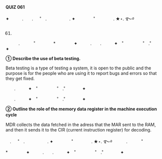 
**QUIZ 061** 

✦　　　.　　. 　 ˚　.　　　　　 . ✦　　　 　˚　　　　 . ★⋆. ࿐࿔ 

61.


　　　.   　　˚　　 　　*　　 　　✦　　　.　　.　　　✦　˚ 　　　　 ˚　.˚　　　　✦

   
**① Describe the use of beta testing.**


Beta testing is a type of testing a system, it is open to the public and the purpose is for the people who are using it to report bugs and errors so that they get fixed.

　　.　　　✦　˚ 　　　　 ˚　.˚　　　　✦

  
　　.　　　✦　˚ 　　　　 ˚　.˚　　　　✦



**② Outline the role of the memory data register in the machine execution cycle**　

MDR collects the data fetched in the adress that the MAR sent to the RAM, and then it sends it to the CIR (current instruction register) for decoding.

　. 　 ˚　.　　　　　 . ✦　　　 　˚　　　　 . ★⋆. ࿐࿔ 
　　　.   　　˚　　 　　*　　 　　✦　　　.　　.　　　✦　˚ 　　　　 ˚　.˚　　　　✦
